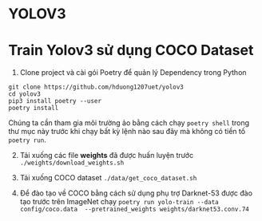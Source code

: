 # YOLOV3
# Train Yolov3 sử dụng COCO Dataset
1. Clone project và cài gói Poetry để quản lý Dependency trong Python
```
git clone https://github.com/hduong1207uet/yolov3
cd yolov3
pip3 install poetry --user
poetry install
```

Chúng ta cần tham gia môi trường ảo bằng cách chạy ```poetry shell``` trong thư mục này trước khi chạy bất kỳ lệnh nào sau đây mà không có tiền tố ```poetry run```.

2. Tải xuống các file **weights** đã được huấn luyện trước
```./weights/download_weights.sh```
  
3. Tải xuống COCO dataset
```./data/get_coco_dataset.sh```
  
4. Để đào tạo về COCO bằng cách sử dụng phụ trợ Darknet-53 được đào tạo trước trên ImageNet chạy
```poetry run yolo-train --data config/coco.data  --pretrained_weights weights/darknet53.conv.74```
